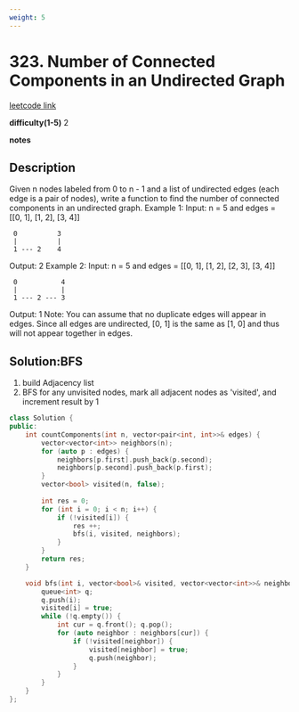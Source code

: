 ```yaml
---
weight: 5
---
```

# 323. Number of Connected Components in an Undirected Graph
[leetcode link]()

**difficulty(1-5)** 
2

**notes**   


## Description
Given n nodes labeled from 0 to n - 1 and a list of undirected edges (each edge is a pair of nodes), write a function to find the number of connected components in an undirected graph.
Example 1:
Input: n = 5 and edges = [[0, 1], [1, 2], [3, 4]]

     0          3
     |          |
     1 --- 2    4 

Output: 2
Example 2:
Input: n = 5 and edges = [[0, 1], [1, 2], [2, 3], [3, 4]]

     0           4
     |           |
     1 --- 2 --- 3

Output:  1
Note:
You can assume that no duplicate edges will appear in edges. Since all edges are undirected, [0, 1] is the same as [1, 0] and thus will not appear together in edges.


## Solution:BFS

1. build Adjacency list
2. BFS for any unvisited nodes, mark all adjacent nodes as 'visited', and increment result by 1

```c++
class Solution {
public:
    int countComponents(int n, vector<pair<int, int>>& edges) {
        vector<vector<int>> neighbors(n);
        for (auto p : edges) {
            neighbors[p.first].push_back(p.second);
            neighbors[p.second].push_back(p.first);
        }
        vector<bool> visited(n, false);
        
        int res = 0;
        for (int i = 0; i < n; i++) {
            if (!visited[i]) {
                res ++;
                bfs(i, visited, neighbors);
            }
        }
        return res;
    }

    void bfs(int i, vector<bool>& visited, vector<vector<int>>& neighbors) {
        queue<int> q;
        q.push(i);
        visited[i] = true;
        while (!q.empty()) {
            int cur = q.front(); q.pop();
            for (auto neighbor : neighbors[cur]) {
                if (!visited[neighbor]) {
                    visited[neighbor] = true;
                    q.push(neighbor);
                }
            }
        }
    }
};
```
